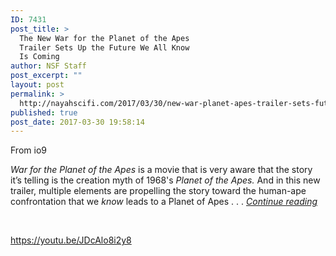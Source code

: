 ```yaml
---
ID: 7431
post_title: >
  The New War for the Planet of the Apes
  Trailer Sets Up the Future We All Know
  Is Coming
author: NSF Staff
post_excerpt: ""
layout: post
permalink: >
  http://nayahscifi.com/2017/03/30/new-war-planet-apes-trailer-sets-future-know-coming/
published: true
post_date: 2017-03-30 19:58:14
---
```

From io9

<em>War for the Planet of the Apes </em>is a movie that is very aware that the story it’s telling is the creation myth of 1968's <em>Planet of the Apes. </em>And in this new trailer, multiple elements are propelling the story toward the human-ape confrontation that we <em>know </em>leads to a Planet of Apes . . . <em><a href="http://io9.gizmodo.com/the-new-war-for-the-planet-of-the-apes-trailer-sets-up-1793859594?utm_campaign=socialflow_io9_twitter&amp;utm_source=io9_twitter&amp;utm_medium=socialflow">Continue reading</a></em>

&nbsp;

https://youtu.be/JDcAlo8i2y8

&nbsp;